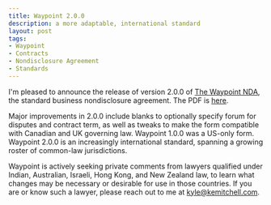 ```yaml
---
title: Waypoint 2.0.0
description: a more adaptable, international standard
layout: post
tags:
- Waypoint
- Contracts
- Nondisclosure Agreement
- Standards
---
```


I'm pleased to announce the release of version 2.0.0 of [The Waypoint NDA](https://waypointnda.com), the standard business nondisclosure agreement.  The PDF is [here](https://waypointnda.com/files/waypoint-nda-2.0.0.pdf).

Major improvements in 2.0.0 include blanks to optionally specify forum for disputes and contract term, as well as tweaks to make the form compatible with Canadian and UK governing law.  Waypoint 1.0.0 was a US-only form.  Waypoint 2.0.0 is an increasingly international standard, spanning a growing roster of common-law jurisdictions.

Waypoint is actively seeking private comments from lawyers qualified under Indian, Australian, Israeli, Hong Kong, and New Zealand law, to learn what changes may be necessary or desirable for use in those countries.  If you are or know such a lawyer, please reach out to me at <kyle@kemitchell.com>.
